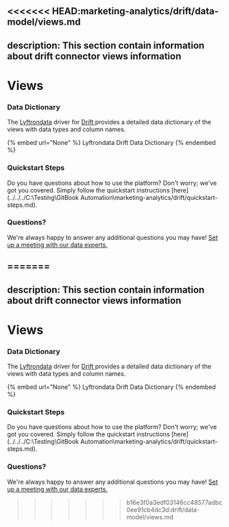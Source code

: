 <<<<<<< HEAD:marketing-analytics/drift/data-model/views.md
---
description: This section contain information about drift connector views information
---

# Views

### Data Dictionary

The [Lyftrondata](https://www.lyftrondata.com/) driver for [Drift](https://www.lyftrondata.com/integration/marketing-analytics/drift//)[ ](https://www.lyftrondata.com/integration/drift/)provides a detailed data dictionary of the views with data types and column names.

{% embed url="None" %}
Lyftrondata Drift Data Dictionary
{% endembed %}

### Quickstart Steps

Do you have questions about how to use the platform? Don't worry; we've got you covered. Simply follow the quickstart instructions [here](../../../C:\Testing\GitBook Automation\marketing-analytics/drift/quickstart-steps.md).

### Questions? <a href="#questions" id="questions"></a>

We're always happy to answer any additional questions you may have! [Set up a meeting with our data experts.](https://www.lyftrondata.com/book-a-meeting/)


=======
---
description: This section contain information about drift connector views information
---

# Views

### Data Dictionary

The [Lyftrondata](https://www.lyftrondata.com/) driver for [Drift](https://www.lyftrondata.com/integration/marketing-analytics/drift//)[ ](https://www.lyftrondata.com/integration/drift/)provides a detailed data dictionary of the views with data types and column names.

{% embed url="None" %}
Lyftrondata Drift Data Dictionary
{% endembed %}

### Quickstart Steps

Do you have questions about how to use the platform? Don't worry; we've got you covered. Simply follow the quickstart instructions [here](../../../C:\Testing\GitBook Automation\marketing-analytics/drift/quickstart-steps.md).

### Questions? <a href="#questions" id="questions"></a>

We're always happy to answer any additional questions you may have! [Set up a meeting with our data experts.](https://www.lyftrondata.com/book-a-meeting/)


>>>>>>> b16e3f0a3edf03146cc48577adbc0ee91cb4dc3d:drift/data-model/views.md
